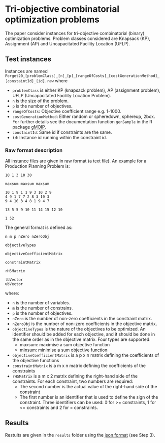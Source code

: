 # Tri-objective combinatorial optimization problems

The paper consider instances for tri-objective combinatorial (binary) optimization
problems. Problem classes considered are Knapsack (KP), Assignment (AP) and Uncapacitated Facility Location (UFLP).


## Test instances

Instances are named `Forget20_[problemClass]_[n]_[p]_[rangeOfCosts]_[costGenerationMethod]_[constaintId]_[id].raw` where 

   - `problemClass` is either KP (knapsack problem), AP (assignment problem), UFLP (Uncapacitated Facility
      Location Problem).
   - `n` is the size of the problem. 
   - `p` is the number of objectives.
   - `rangeOfCosts`: Objective coefficient range e.g. 1-1000.
   - `costGenerationMethod`: Either random or spheredown, sphereup, 2box. For further details see 
      the documentation function `genSample` in the R package 
      [gMOIP](https://CRAN.R-project.org/package=gMOIP).
   - `constaintId`: Same id if constraints are the same.
   - `id`: Instance id running within the constraint id.

### Raw format description 

All instance files are given in raw format (a text file). An example for a Production Planning Problem is:

```
10 1 3 10 30

maxsum maxsum maxsum 

10 1 9 1 1 9 3 10 2 9 
4 9 1 7 7 2 8 3 10 3 
9 4 10 3 4 8 1 9 4 7 

13 5 5 9 10 11 14 15 12 10 

1 52

```

The general format is defined as: 

```
n m p nZero nZeroObj

objectiveTypes

objectiveCoefficientMatrix

constraintMatrix

rHSMatrix

lbVector
ubVector
```

where:

   - `n` is the number of variables.
   - `m` is the number of constrains.
   - `p` is the number of objectives.
   - `nZero` is the number of non-zero coefficients in the constraint matrix.
   - `nZeroObj` is the number of non-zero coefficients in the objective matrix.
   - `objectiveTypes` is the nature of the objectives to be optimized. An identifier should be 
   added for each objective, and it should be done in the same order as in the objective matrix. 
   Four types are supported:
      	* maxsum: maximise a sum objective function
      	* minsum: minimise a sum objective function
   - `objectiveCoefficientMatrix` is a p x n matrix defining the coefficients of the objective functions
   - `constraintMatrix` is a m x n matrix defining the coefficients of the constraints
   - `rHSMatrix` is a m x 2 matrix defining the right-hand side of the constraints. 
   For each constraint, two numbers are required:
      * The second number is the actual value of the right-hand side of the constraint
      * The first number is an identifier that is used to define the sign of the constraint. 
      Three identifiers can be used: 0 for >= constraints, 1 for <= constraints and 2 for = constraints.

## Results

Restults are given in the `results` folder using the [json
format](https://github.com/MCDMSociety/MOrepo/blob/master/contribute.md) (see Step 3). 




